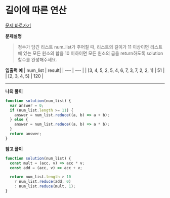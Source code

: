 # 길이에 따른 연산

[문제 바로가기](https://school.programmers.co.kr/learn/courses/30/lessons/181879)

**문제설명**

> 정수가 담긴 리스트 num_list가 주어질 때, 리스트의 길이가 11 이상이면 리스트에 있는 모든 원소의 합을 10 이하이면 모든 원소의 곱을 return하도록 solution 함수를 완성해주세요.

**입출력 예**
| num_list | result|
| --- | --- |
| [3, 4, 5, 2, 5, 4, 6, 7, 3, 7, 2, 2, 1] | 51 |
| [2, 3, 4, 5] | 120 |

---

**나의 풀이**

```javascript
function solution(num_list) {
  var answer = 0;
  if (num_list.length >= 11) {
    answer = num_list.reduce((a, b) => a + b);
  } else {
    answer = num_list.reduce((a, b) => a * b);
  }
  return answer;
}
```

**참고 풀이**

```javascript
function solution(num_list) {
  const mult = (acc, v) => acc * v;
  const add = (acc, v) => acc + v;

  return num_list.length > 10
    ? num_list.reduce(add, 0)
    : num_list.reduce(mult, 1);
}
```
